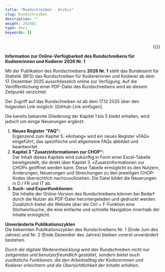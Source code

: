 ```yaml
---
title: "Rundschreiben - Archiv"
slug: Rundschreiben
description: ""
weight: 202601
type: docs
keywords: []
---
```



<p style="text-align: right;">{{<printButton>}}


**Information zur Online-Verfügbarkeit des Rundschreibens für Kodiererinnen und Kodierer 2026 Nr. 1**
  
Mit der Publikation des Rundschreibens **2026 Nr. 1** stellt das Bundesamt für Statistik (BFS) das Rundschreiben für Kodiererinnen und Kodierer ab dem 17. Dezember 2025 ausschliesslich online zur Verfügung. Auf die Veröffentlichung einer PDF-Datei des Rundschreibens wird ab diesem Zeitpunkt verzichtet.  
  
Der Zugriff auf das Rundschreiben ist ab dem 17.12.2025 über den folgenden Link möglich: [GitHub-Link einfügen].  
  
Die bereits bekannte Gliederung der Kapitel 1 bis 5 bleibt erhalten, wird jedoch um einige Neuerungen ergänzt:  
  
1.	**Neues Register "FAQ":**  
    Ergänzend zum Kapitel 5. «Anhang» wird ein neues Register «FAQ» eingeführt, das spezifische und allgemeine FAQs abbildet und beantwortet. 
2.	**Kapitel 3 "Zusatzinformationen zur CHOP":**  
     Der Inhalt dieses Kapitels wird zukünftig in Form einer Excel-Tabelle bereitgestellt, die direkt über Kapitel 3. «Zusatzinformationen zur CHOP» geöffnet werden kann. Diese Tabelle ermöglicht es den Nutzern, Änderungen, Neuerungen und Streichungen zu den jeweiligen CHOP-Kodes übersichtlich nachzuvollziehen. Die Datei bildet die Neuerungen in D / FR und IT ab. 
3.	**Such- und Exportfunktionen:**  
    Die Inhalte der Online-Version des Rundschreibens können bei Bedarf durch die Nutzer als PDF-Datei heruntergeladen und gedruckt werden. Zusätzlich bietet die Website über die Ctrl + F-Funktion eine Stichwortsuche, die eine einfache und schnelle Navigation innerhalb der Inhalte ermöglicht.  
      
**Unveränderte Publikationszyklen**  
Die bekannten Publikationszyklen des Rundschreibens Nr. 1 (Ende Juni des Jahres) und Nr. 2 (Ende Dezember des Jahres) bleiben vorerst unverändert bestehen.  
  
*Durch die digitale Weiterentwicklung wird das Rundschreiben nicht nur zeitgemäss und benutzerfreundlich gestaltet, sondern bietet auch zusätzliche Funktionen, die den Arbeitsalltag der Kodiererinnen und Kodierer erleichtern und die Übersichtlichkeit der Inhalte erhöhen.*


